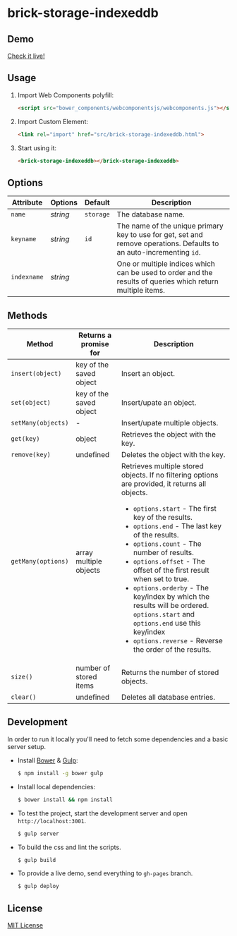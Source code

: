 # brick-storage-indexeddb

## Demo

[Check it live!](http://mozbrick.github.io/brick-storage-indexeddb)

## Usage

1. Import Web Components polyfill:

    ```html
    <script src="bower_components/webcomponentsjs/webcomponents.js"></script>
    ```

2. Import Custom Element:

    ```html
    <link rel="import" href="src/brick-storage-indexeddb.html">
    ```

3. Start using it:

    ```html
    <brick-storage-indexeddb></brick-storage-indexeddb>
    ```

## Options

Attribute     | Options     | Default      | Description
---           | ---         | ---          | ---
`name`        | *string*    | `storage`    | The database name.
`keyname`         | *string*    | `id`         | The name of the unique primary key to use for get, set and remove operations. Defaults to an auto-incrementing `id`.
`indexname`       | *string*    |              | One or multiple indices which can be used to order and  the results of queries which return multiple items.

## Methods

Method            | Returns a promise for  | Description
---               | ---                    | ---
`insert(object)`  | key of the saved object| Insert an object.
`set(object)`     | key of the saved object| Insert/upate an object.
`setMany(objects)`| -                      | Insert/upate multiple objects.
`get(key)`        | object                 | Retrieves the object with the key.
`remove(key)`     | undefined              | Deletes the object with the key.
`getMany(options)`| array multiple objects | Retrieves multiple stored objects. If no filtering options are provided, it returns all objects.<ul><li>`options.start` - The first key of the results.</li><li>`options.end` - The last key of the results.</li><li>`options.count` - The number of results.</li><li>`options.offset` - The offset of the first result when set to true.</li><li>`options.orderby` - The key/index by which the results will be ordered. `options.start` and `options.end` use this key/index</li><li>`options.reverse` - Reverse the order of the results.</li></ul>
`size()`          | number of stored items | Returns the number of stored objects.
`clear()`         | undefined              | Deletes all database entries.

## Development

In order to run it locally you'll need to fetch some dependencies and a basic server setup.

* Install [Bower](http://bower.io/) & [Gulp](http://gulpjs.com/):

    ```sh
    $ npm install -g bower gulp
    ```

* Install local dependencies:

    ```sh
    $ bower install && npm install
    ```

* To test the project, start the development server and open `http://localhost:3001`.

    ```sh
    $ gulp server
    ```

* To build the css and lint the scripts.

    ```sh
    $ gulp build
    ```

* To provide a live demo, send everything to `gh-pages` branch.

    ```sh
    $ gulp deploy
    ```

## License

[MIT License](http://opensource.org/licenses/MIT)
